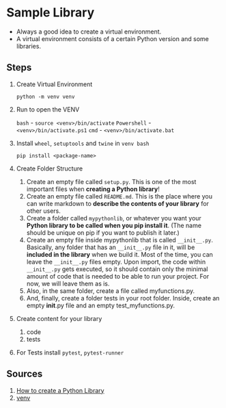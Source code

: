 # Sample Library

- Always a good idea to create a virtual environment.
- A virtual environment consists of a certain Python version and some libraries.

## Steps

1. Create Virtual Environment

   `python -m venv venv`

2. Run to open the VENV

   `bash` - `source <venv>/bin/activate`
   `Powershell` - `<venv>/bin/activate.ps1`
   `cmd` - `<venv>/bin/activate.bat`

3. Install `wheel`, `setuptools` and `twine` in `venv bash`

   `pip install <package-name>`

4. Create Folder Structure
   1. Create an empty file called `setup.py`. This is one of the most important files when **creating a Python library**!
   2. Create an empty file called `README.md`. This is the place where you can write markdown to **describe the contents of your library** for other users.
   3. Create a folder called `mypythonlib`, or whatever you want your **Python library to be called when you pip install it**. (The name should be unique on pip if you want to publish it later.)
   4. Create an empty file inside mypythonlib that is called `__init__.py`. Basically, any folder that has an `__init__.py` file in it, will be **included in the library** when we build it. Most of the time, you can leave the `__init__.py` files empty. Upon import, the code within `__init__.py` gets executed, so it should contain only the minimal amount of code that is needed to be able to run your project. For now, we will leave them as is.
   5. Also, in the same folder, create a file called myfunctions.py.
   6. And, finally, create a folder tests in your root folder. Inside, create an empty __init__.py file and an empty test_myfunctions.py.
5. Create content for your library
   1. code
   2. tests
6. For Tests install `pytest`, `pytest-runner`

## Sources

1. [How to create a Python Library](https://medium.com/analytics-vidhya/how-to-create-a-python-library-7d5aea80cc3f)
2. [venv](https://docs.python.org/3/library/venv.html)
